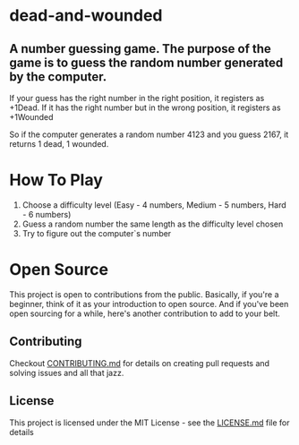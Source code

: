 # dead-and-wounded

A number guessing game. The purpose of the game is to guess the random number generated by the computer. 
---
If your guess has the right number in the right position, it registers as +1Dead.
If it has the right number but in the wrong position, it registers as +1Wounded

So if the computer generates a random number 4123 and you guess 2167, it returns 1 dead, 1 wounded.

# How To Play
1. Choose a difficulty level (Easy - 4 numbers, Medium - 5 numbers, Hard - 6 numbers)
2. Guess a random number the same length as the difficulty level chosen
3. Try to figure out the computer`s number

# Open Source
This project is open to contributions from the public. 
Basically, if you're a beginner, think of it as your introduction to open source. 
And if you've been open sourcing for a while, here's another contribution to add to your belt.

## Contributing
Checkout [CONTRIBUTING.md](CONTRIBUTING.md) for details on creating pull requests and solving issues and all that jazz.

## License
This project is licensed under the MIT License - see the [LICENSE.md](LICENSE.md) file for details
